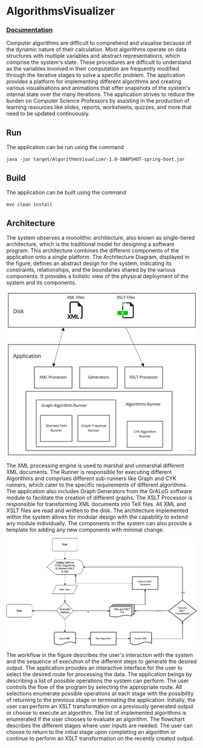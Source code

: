 AlgorithmsVisualizer
======
### [Documentation](https://dashprateek.github.io/AlgorithmsVisualizer/)
Computer algorithms are difficult to comprehend and visualise because of the dynamic nature of their calculation. Most algorithms operate on data structures with multiple variables and abstract representations, which comprise the system's state. These procedures are difficult to understand as the variables involved in their computation are frequently modified through the iterative stages to solve a specific problem. The application provides a platform for implementing different algorithms and creating various visualisations and animations that offer snapshots of the system's internal state over the many iterations. The application strives to reduce the burden on Computer Science Professors by assisting in the production of learning resources like slides, reports, worksheets, quizzes, and more that need to be updated continuously.

Run
-----
The application can be run using the command

`java -jar target/AlgorithmsVisualizer-1.0-SNAPSHOT-spring-boot.jar`


Build
-----

The application can be built using the command

`mvn clean install` 



Architecture
-----
The system observes a monolithic architecture, also known as single-tiered architecture, which is the traditional model for designing a software program. This architecture combines the different components of the application onto a single platform. The Architecture Diagram, displayed in the figure, defines an abstract design for the system, indicating its constraints, relationships, and the boundaries shared by the various components. It provides a holistic view of the physical deployment of the system and its components.


![img.png](docs/img.png)


The XML processing engine is used to marshal and unmarshal different XML documents. The Runner is responsible for executing different Algorithms and comprises different sub-runners like Graph and CYK runners, which cater to the specific requirements of different algorithms. The application also includes Graph Generators from the GrALoG software module to facilitate the creation of different graphs. The XSLT Processor is responsible for transforming XML documents into TeX files. All XML and XSLT files are read and written to the disk. The architecture implemented within the system allows for modular design with the capability to extend any module individually. The components in the system can also provide a template for adding any new components with minimal change.

![img_1.png](docs/img_1.png)

The workflow in the figure describes the user's interaction with the system and the sequence of execution of the different steps to generate the desired output. The application provides an interactive interface for the user to select the desired route for processing the data. The application beings by describing a list of possible operations the system can perform. The user controls the flow of the program by selecting the appropriate route. All selections enumerate possible operations at each stage with the possibility of returning to the previous stage or terminating the application. Initially, the user can perform an XSLT transformation on a previously generated output or choose to execute an algorithm. The list of implemented algorithms is enumerated if the user chooses to evaluate an algorithm. The flowchart describes the
  different stages where user inputs are needed. The user can choose to return to the initial stage upon completing an algorithm or continue to perform an XSLT transformation on the recently created output.
